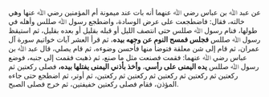 عن عبد ﷲ بن عباس رضي ﷲ عنهما أنه بات عند ميمونة أم المؤمنين رضي ﷲ عنها وهي خالته، فقال: فاضطجعت على عرض الوسادة، واضطجع رسول ﷲ صللس وأهله في طولها، فنام رسول ﷲ صللس حتى انتصف الليل أو قبله بقليل أو بعده بقليل، ثم استيقظ رسول ﷲ صللس **فجلس فمسح النوم عن وجهه بيده**، ثم قرأ العشر آيات خواتيم سورة آل عمران، ثم قام إلى شن معلقة فتوضأ منها فأحسن وضوءه، ثم قام يصلي، قال عبد ﷲ بن عباس رضي ﷲ عنهما: فقمت فصنعت مثل ما صنع، ثم ذهبت فقمت إلى جنبه، فوضع رسول ﷲ صللس **يده اليمنى على رأسي**، **وأخذ بأذني اليمنى يفتلها بيده،** فصلى ركعتين ثم ركعتين ثم ركعتين ثم ركعتين ثم ركعتين ثم ركعتين، ثم أوتر، ثم اضطجع حتى جاءه المؤذن، فقام فصلى ركعتين خفيفتين، ثم خرج فصلى الصبح.